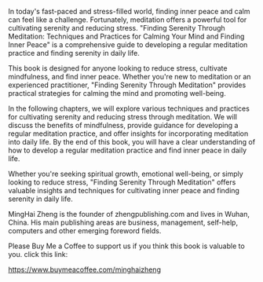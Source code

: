 
In today's fast-paced and stress-filled world, finding inner peace and calm can feel like a challenge. Fortunately, meditation offers a powerful tool for cultivating serenity and reducing stress. "Finding Serenity Through Meditation: Techniques and Practices for Calming Your Mind and Finding Inner Peace" is a comprehensive guide to developing a regular meditation practice and finding serenity in daily life.

This book is designed for anyone looking to reduce stress, cultivate mindfulness, and find inner peace. Whether you're new to meditation or an experienced practitioner, "Finding Serenity Through Meditation" provides practical strategies for calming the mind and promoting well-being.

In the following chapters, we will explore various techniques and practices for cultivating serenity and reducing stress through meditation. We will discuss the benefits of mindfulness, provide guidance for developing a regular meditation practice, and offer insights for incorporating meditation into daily life. By the end of this book, you will have a clear understanding of how to develop a regular meditation practice and find inner peace in daily life.

Whether you're seeking spiritual growth, emotional well-being, or simply looking to reduce stress, "Finding Serenity Through Meditation" offers valuable insights and techniques for cultivating inner peace and finding serenity in daily life.

MingHai Zheng is the founder of zhengpublishing.com and lives in Wuhan, China. His main publishing areas are business, management, self-help, computers and other emerging foreword fields.

Please Buy Me a Coffee to support us if you think this book is valuable to you. click this link:

https://www.buymeacoffee.com/minghaizheng
